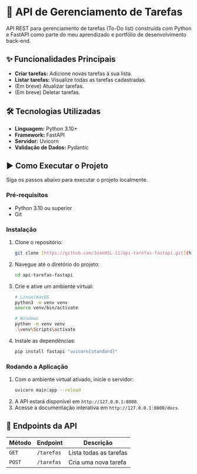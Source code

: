 # 🚀 API de Gerenciamento de Tarefas

API REST para gerenciamento de tarefas (To-Do list) construída com Python e FastAPI como parte do meu aprendizado e portfólio de desenvolvimento back-end.

## ✨ Funcionalidades Principais

-   **Criar tarefas:** Adicione novas tarefas à sua lista.
-   **Listar tarefas:** Visualize todas as tarefas cadastradas.
-   (Em breve) Atualizar tarefas.
-   (Em breve) Deletar tarefas.

## 🛠️ Tecnologias Utilizadas

-   **Linguagem:** Python 3.10+
-   **Framework:** FastAPI
-   **Servidor:** Uvicorn
-   **Validação de Dados:** Pydantic

## ▶️ Como Executar o Projeto

Siga os passos abaixo para executar o projeto localmente.

### Pré-requisitos

-   Python 3.10 ou superior
-   Git

### Instalação

1.  Clone o repositório:
    ```bash
    git clone [https://github.com/JoaoHSL-11/api-tarefas-fastapi.git](https://github.com/JoaoHSL-11/api-tarefas-fastapi.git)
    ```
2.  Navegue até o diretório do projeto:
    ```bash
    cd api-tarefas-fastapi
    ```
3.  Crie e ative um ambiente virtual:
    ```bash
    # Linux/macOS
    python3 -m venv venv
    source venv/bin/activate

    # Windows
    python -m venv venv
    .\venv\Scripts\activate
    ```
4.  Instale as dependências:
    ```bash
    pip install fastapi "uvicorn[standard]"
    ```

### Rodando a Aplicação

1.  Com o ambiente virtual ativado, inicie o servidor:
    ```bash
    uvicorn main:app --reload
    ```
2.  A API estará disponível em `http://127.0.0.1:8000`.
3.  Acesse a documentação interativa em `http://127.0.0.1:8000/docs`.

## 📝 Endpoints da API

| Método | Endpoint     | Descrição                  |
| ------ | ------------ | -------------------------- |
| `GET`  | `/tarefas`   | Lista todas as tarefas     |
| `POST` | `/tarefas`   | Cria uma nova tarefa       |
